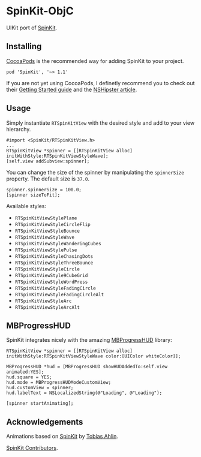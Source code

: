 SpinKit-ObjC
============

UIKit port of [SpinKit](https://github.com/tobiasahlin/SpinKit).

Installing
----------

[CocoaPods](http://cocoapods.org/) is the recommended way for adding SpinKit to your project.

    pod 'SpinKit', '~> 1.1'

If you are not yet using CocoaPods, I definetly recommend you to check out their [Getting Started guide](http://guides.cocoapods.org/using/getting-started.html) and the [NSHipster article](http://nshipster.com/cocoapods/).

Usage
-----

Simply instantiate `RTSpinKitView` with the desired style and add to your view hierarchy.

    #import <SpinKit/RTSpinKitView.h>
    ...
    RTSpinKitView *spinner = [[RTSpinKitView alloc] initWithStyle:RTSpinKitViewStyleWave];
    [self.view addSubview:spinner];

You can change the size of the spinner by manipulating the `spinnerSize` property. The default size is `37.0`.

    spinner.spinnerSize = 100.0;
    [spinner sizeToFit];

Available styles:

* `RTSpinKitViewStylePlane`
* `RTSpinKitViewStyleCircleFlip`
* `RTSpinKitViewStyleBounce`
* `RTSpinKitViewStyleWave`
* `RTSpinKitViewStyleWanderingCubes`
* `RTSpinKitViewStylePulse`
* `RTSpinKitViewStyleChasingDots`
* `RTSpinKitViewStyleThreeBounce`
* `RTSpinKitViewStyleCircle`
* `RTSpinKitViewStyle9CubeGrid`
* `RTSpinKitViewStyleWordPress`
* `RTSpinKitViewStyleFadingCircle`
* `RTSpinKitViewStyleFadingCircleAlt`
* `RTSpinKitViewStyleArc`
* `RTSpinKitViewStyleArcAlt`

MBProgressHUD
-------------

SpinKit integrates nicely with the amazing [MBProgressHUD](https://github.com/jdg/MBProgressHUD) library:

    RTSpinKitView *spinner = [[RTSpinKitView alloc] initWithStyle:RTSpinKitViewStyleWave color:[UIColor whiteColor]];

    MBProgressHUD *hud = [MBProgressHUD showHUDAddedTo:self.view animated:YES];
    hud.square = YES;
    hud.mode = MBProgressHUDModeCustomView;
    hud.customView = spinner;
    hud.labelText = NSLocalizedString(@"Loading", @"Loading");

    [spinner startAnimating];

Acknowledgements
----------------

Animations based on [SpinKit](https://github.com/tobiasahlin/SpinKit) by [Tobias Ahlin](https://github.com/tobiasahlin).

[SpinKit Contributors](https://github.com/raymondjavaxx/SpinKit-ObjC/graphs/contributors).
